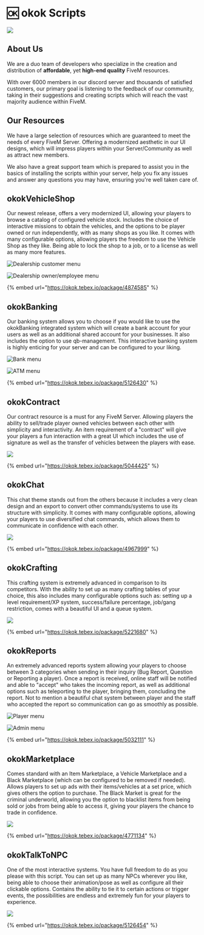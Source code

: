 # 🆗 okok Scripts

![](.gitbook/assets/OKOK.gif)

## About Us

We are a duo team of developers who specialize in the creation and distribution of **affordable**, yet **high-end quality** FiveM resources.

With over 6000 members in our discord server and thousands of satisfied customers, our primary goal is listening to the feedback of our community, taking in their suggestions and creating scripts which will reach the vast majority audience within FiveM.

## Our Resources

We have a large selection of resources which are guaranteed to meet the needs of every FiveM Server. Offering a modernized aesthetic in our UI designs, which will impress players within your Server/Community as well as attract new members.

We also have a great support team which is prepared to assist you in the basics of installing the scripts within your server, help you fix any issues and answer any questions you may have, ensuring you're well taken care of.

## okokVehicleShop

Our newest release, offers a very modernized UI, allowing your players to browse a catalog of configured vehicle stock. Includes the choice of interactive missions to obtain the vehicles, and the options to be player owned or run independently, with as many shops as you like. It comes with many configurable options, allowing players the freedom to use the Vehicle Shop as they like. Being able to lock the shop to a job, or to a license as well as many more features.

![Dealership customer menu](https://dunb17ur4ymx4.cloudfront.net/wysiwyg/1046358/b14df613835b84cc10fdb9c210441b8a4fead434.png)

![Dealership owner/employee menu](https://dunb17ur4ymx4.cloudfront.net/wysiwyg/1046358/3bf2b163cea901aa9ce83a3aa08e1c9eaa1263a5.png)

{% embed url="https://okok.tebex.io/package/4874585" %}

## okokBanking

Our banking system allows you to choose if you would like to use the okokBanking integrated system which will create a bank account for your users as well as an additional shared account for your businesses. It also includes the option to use qb-management. This interactive banking system is highly enticing for your server and can be configured to your liking.

![Bank menu](.gitbook/assets/492ad044ff9d3ce4b84d7f3dfc2a40e3d65df91b.png)

![ATM menu](.gitbook/assets/cea84fa7381f375232c1b2c917b1fae0121a7621.png)

{% embed url="https://okok.tebex.io/package/5126430" %}

## okokContract

Our contract resource is a must for any FiveM Server. Allowing players the ability to sell/trade player owned vehicles between each other with simplicity and interactivity. An item requirement of a "contract" will give your players a fun interaction with a great UI which includes the use of signature as well as the transfer of vehicles between the players with ease.

![](.gitbook/assets/154143eea6576e09c96a67282424bd561b430985.png)

{% embed url="https://okok.tebex.io/package/5044425" %}

## okokChat

This chat theme stands out from the others because it includes a very clean design and an export to convert other commands/systems to use its structure with simplicity. It comes with many configurable options, allowing your players to use diversified chat commands, which allows them to communicate in confidence with each other.

![](.gitbook/assets/Untitled-1.png)

{% embed url="https://okok.tebex.io/package/4967999" %}

## okokCrafting

This crafting system is extremely advanced in comparison to its competitors. With the ability to set up as many crafting tables of your choice, this also includes many configurable options such as: setting up a level requirement/XP system, success/failure percentage, job/gang restriction, comes with a beautiful UI and a queue system.

![](https://dunb17ur4ymx4.cloudfront.net/wysiwyg/1046358/6d265fcb367cd29efb089f2906d20e171f8e9626.png)

{% embed url="https://okok.tebex.io/package/5221680" %}

## okokReports

An extremely advanced reports system allowing your players to choose between 3 categories when sending in their inquiry (Bug Report, Question or Reporting a player). Once a report is received, online staff will be notified and able to "accept" who takes the incoming report, as well as additional options such as teleporting to the player, bringing them, concluding the report. Not to mention a beautiful chat system between player and the staff who accepted the report so communication can go as smoothly as possible.

![Player menu](https://dunb17ur4ymx4.cloudfront.net/wysiwyg/1046358/64d6d859fa4c046cf21725fcd345dec971b518ab.png)

![Admin menu](https://dunb17ur4ymx4.cloudfront.net/wysiwyg/1046358/2c60b6595b096d1c56d0c0cb0f7759481b7f6068.png)

{% embed url="https://okok.tebex.io/package/5032111" %}

## okokMarketplace

Comes standard with an Item Marketplace, a Vehicle Marketplace and a Black Marketplace (which can be configured to be removed if needed). Allows players to set up ads with their items/vehicles at a set price, which gives others the option to purchase. The Black Market is great for the criminal underworld, allowing you the option to blacklist items from being sold or jobs from being able to access it, giving your players the chance to trade in confidence.

![](https://dunb17ur4ymx4.cloudfront.net/wysiwyg/1046358/6179322fa2b2ecf048aa6dd65ede5c8e1277d07f.png)

{% embed url="https://okok.tebex.io/package/4771134" %}

## okokTalkToNPC

One of the most interactive systems. You have full freedom to do as you please with this script. You can set up as many NPCs wherever you like, being able to choose their animation/pose as well as configure all their clickable options. Contains the ability to tie it to certain actions or trigger events, the possibilities are endless and extremely fun for your players to experience.

![](https://dunb17ur4ymx4.cloudfront.net/wysiwyg/1006090/8c069e393c262f6288ee4b572b62ffbdaafb90b0.png)

{% embed url="https://okok.tebex.io/package/5126454" %}
